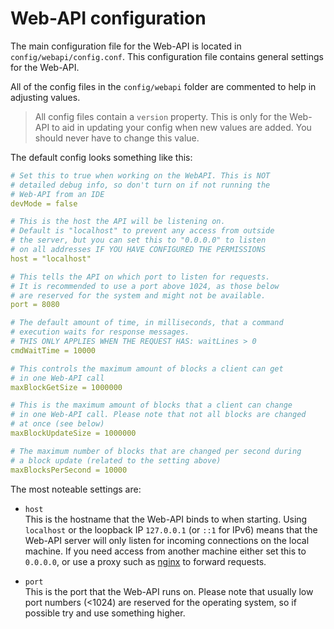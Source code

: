 # Web-API configuration
The main configuration file for the Web-API is located in `config/webapi/config.conf`.
This configuration file contains general settings for the Web-API.

All of the config files in the `config/webapi` folder are commented to help in adjusting values.

> All config files contain a `version` property. This is only for the Web-API to aid in
updating your config when new values are added. You should never have to change this value.

The default config looks something like this:

```yaml
# Set this to true when working on the WebAPI. This is NOT
# detailed debug info, so don't turn on if not running the
# Web-API from an IDE
devMode = false

# This is the host the API will be listening on.
# Default is "localhost" to prevent any access from outside
# the server, but you can set this to "0.0.0.0" to listen
# on all addresses IF YOU HAVE CONFIGURED THE PERMISSIONS
host = "localhost"

# This tells the API on which port to listen for requests.
# It is recommended to use a port above 1024, as those below
# are reserved for the system and might not be available.
port = 8080

# The default amount of time, in milliseconds, that a command
# execution waits for response messages.
# THIS ONLY APPLIES WHEN THE REQUEST HAS: waitLines > 0
cmdWaitTime = 10000

# This controls the maximum amount of blocks a client can get
# in one Web-API call
maxBlockGetSize = 1000000

# This is the maximum amount of blocks that a client can change
# in one Web-API call. Please note that not all blocks are changed
# at once (see below)
maxBlockUpdateSize = 1000000

# The maximum number of blocks that are changed per second during
# a block update (related to the setting above)
maxBlocksPerSecond = 10000
```

The most noteable settings are:
- `host`  
This is the hostname that the Web-API binds to when starting. Using `localhost` or the loopback
IP `127.0.0.1` (or `::1` for IPv6) means that the Web-API server will only listen for incoming
connections on the local machine. If you need access from another machine either set this to
`0.0.0.0`, or use a proxy such as [nginx](https://nginx.org/en/) to forward requests.

- `port`  
This is the port that the Web-API runs on. Please note that usually low port numbers (<1024) are
reserved for the operating system, so if possible try and use something higher.
